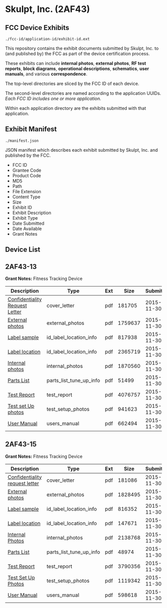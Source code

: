 # Skulpt, Inc. (2AF43)
## FCC Device Exhibits

```
./fcc-id/application-id/exhibit-id.ext
```

This repository contains the exhibit documents submitted by Skulpt, Inc. to (and published by) the FCC as part of the device certification process.

These exhibits can include **internal photos**, **external photos**, **RF test reports**, **block diagrams**, **operational descriptions**, **schematics**, **user manuals**, and various **correspondence**.

The top-level directories are sliced by the FCC ID of each device.

The second-level directories are named according to the application UUIDs. *Each FCC ID includes one or more application.*

Within each application directory are the exhibits submitted with that application. 

## Exhibit Manifest

```
./manifest.json
```

JSON manifest which describes each exhibit submitted by Skulpt, Inc. and published by the FCC.

- FCC ID
- Grantee Code
- Product Code
- MD5
- Path
- File Extension
- Content Type
- Size
- Exhibit ID
- Exhibit Description
- Exhibit Type
- Date Submitted
- Date Available
- Grant Notes

## Device List
## 2AF43-13
**Grant Notes:** Fitness Tracking Device

| Description | Type | Ext | Size | Submitted | Available |
| ----------- | ---- | --- | ---- | --------- | --------- |
| [Confidentiality Request Letter](2AF43-13/aa836653230ad3f1397797bb0edec26b/2825637.pdf) | cover_letter | pdf | 181705 | 2015-11-30 | 2015-11-30 |
| [External photos](2AF43-13/aa836653230ad3f1397797bb0edec26b/2825638.pdf) | external_photos | pdf | 1759637 | 2015-11-30 | 2016-01-14 |
| [Label sample](2AF43-13/aa836653230ad3f1397797bb0edec26b/2825639.pdf) | id_label_location_info | pdf | 817938 | 2015-11-30 | 2015-11-30 |
| [Label location](2AF43-13/aa836653230ad3f1397797bb0edec26b/2825640.pdf) | id_label_location_info | pdf | 2365719 | 2015-11-30 | 2015-11-30 |
| [Internal photos](2AF43-13/aa836653230ad3f1397797bb0edec26b/2825641.pdf) | internal_photos | pdf | 1870560 | 2015-11-30 | 2016-01-14 |
| [Parts List](2AF43-13/aa836653230ad3f1397797bb0edec26b/2825647.pdf) | parts_list_tune_up_info | pdf | 51499 | 2015-11-30 | 2015-11-30 |
| [Test Report](2AF43-13/aa836653230ad3f1397797bb0edec26b/2825644.pdf) | test_report | pdf | 4076757 | 2015-11-30 | 2015-11-30 |
| [Test set Up photos](2AF43-13/aa836653230ad3f1397797bb0edec26b/2825645.pdf) | test_setup_photos | pdf | 941623 | 2015-11-30 | 2015-11-30 |
| [User Manual](2AF43-13/aa836653230ad3f1397797bb0edec26b/2825646.pdf) | users_manual | pdf | 662494 | 2015-11-30 | 2016-01-14 |
## 2AF43-15
**Grant Notes:** Fitness Tracking Device

| Description | Type | Ext | Size | Submitted | Available |
| ----------- | ---- | --- | ---- | --------- | --------- |
| [Confidentiality request letter](2AF43-15/61cfb56618e498978ceb1c7bd89af6b0/2825851.pdf) | cover_letter | pdf | 181086 | 2015-11-30 | 2015-11-30 |
| [External photos](2AF43-15/61cfb56618e498978ceb1c7bd89af6b0/2825853.pdf) | external_photos | pdf | 1828495 | 2015-11-30 | 2016-01-14 |
| [Label sample](2AF43-15/61cfb56618e498978ceb1c7bd89af6b0/2825854.pdf) | id_label_location_info | pdf | 816352 | 2015-11-30 | 2015-11-30 |
| [Label location](2AF43-15/61cfb56618e498978ceb1c7bd89af6b0/2825855.pdf) | id_label_location_info | pdf | 147671 | 2015-11-30 | 2015-11-30 |
| [Internal Photos](2AF43-15/61cfb56618e498978ceb1c7bd89af6b0/2825856.pdf) | internal_photos | pdf | 2138768 | 2015-11-30 | 2016-01-14 |
| [Parts List](2AF43-15/61cfb56618e498978ceb1c7bd89af6b0/2825858.pdf) | parts_list_tune_up_info | pdf | 48974 | 2015-11-30 | 2015-11-30 |
| [Test Report](2AF43-15/61cfb56618e498978ceb1c7bd89af6b0/2825860.pdf) | test_report | pdf | 3790356 | 2015-11-30 | 2015-11-30 |
| [Test Set Up Photos](2AF43-15/61cfb56618e498978ceb1c7bd89af6b0/2825861.pdf) | test_setup_photos | pdf | 1119342 | 2015-11-30 | 2015-11-30 |
| [User Manual](2AF43-15/61cfb56618e498978ceb1c7bd89af6b0/2825862.pdf) | users_manual | pdf | 598618 | 2015-11-30 | 2016-01-14 |
